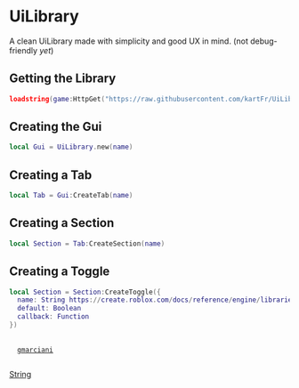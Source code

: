 # UiLibrary
A clean UiLibrary made with simplicity and good UX in mind. (not debug-friendly *yet*)

## Getting the Library
```lua
loadstring(game:HttpGet("https://raw.githubusercontent.com/kartFr/UiLib/main/Main.lua"))()
```

## Creating the Gui
```lua
local Gui = UiLibrary.new(name)
```

## Creating a Tab
```lua
local Tab = Gui:CreateTab(name)
```

## Creating a Section
```lua
local Section = Tab:CreateSection(name)
```

## Creating a Toggle
```lua
local Section = Section:CreateToggle({
  name: String https://create.roblox.com/docs/reference/engine/libraries/string)
  default: Boolean
  callback: Function
})
```

<pre>
 <code>
  <a href="https://github.com/gmarciani">gmarciani</a>
 </code>
</pre>
[String](https://create.roblox.com/docs/reference/engine/libraries/string)
